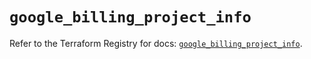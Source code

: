 # `google_billing_project_info`

Refer to the Terraform Registry for docs: [`google_billing_project_info`](https://registry.terraform.io/providers/hashicorp/google/6.1.0/docs/resources/billing_project_info).
